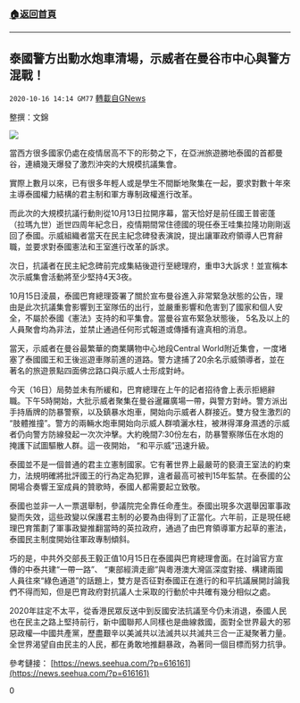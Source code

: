 ###  [:house:返回首頁](https://github.com/ourhimalayas/txt)
---

## 泰國警方出動水炮車清場，示威者在曼谷市中心與警方混戰！
`2020-10-16 14:14 GM77` [轉載自GNews](https://gnews.org/zh-hant/428514/)

整撰：文錦

![]()![](https://s3.amazonaws.com/gnews-media-offload/wp-content/uploads/2020/10/16141029/%E6%8D%95%E8%8E%B7.jpg)

當西方很多國家仍處在疫情居高不下的形勢之下，在亞洲旅遊勝地泰國的首都曼谷，連續幾天爆發了激烈沖突的大規模抗議集會。

實際上數月以來，已有很多年輕人或是學生不間斷地聚集在一起，要求對數十年來主導泰國權力結構的君主制和軍方專制政權進行改革。

而此次的大規模抗議行動則從10月13日拉開序幕，當天恰好是前任國王普密蓬（拉瑪九世）逝世四周年紀念日，疫情期間常住德國的現任泰王哇集拉隆功剛剛返回了泰國。示威組織者當天在民主紀念碑發表演說，提出讓軍政府領導人巴育辭職，並要求對泰國憲法和王室進行改革的訴求。

次日，抗議者在民主紀念碑前完成集結後遊行至總理府，重申3大訴求！並宣稱本次示威集會活動將至少堅持4天3夜。

10月15日淩晨，泰國巴育總理簽署了關於宣布曼谷進入非常緊急狀態的公告，理由是此次抗議集會影響到王室隊伍的出行，並嚴重影響和危害到了國家和個人安全，不屬於泰國《憲法》支持的和平集會。當曼谷宣布緊急狀態後， 5名及以上的人員聚會均為非法，並禁止通過任何形式報道或傳播有違真相的消息。

當天，示威者在曼谷最繁華的商業購物中心地段Central World附近集會，一度堵塞了泰國國王和王後巡遊車隊前進的道路。警方逮捕了20余名示威領導者，並在著名的旅遊景點四面佛岔路口與示威人士形成對峙。

今天（16日）局勢並未有所緩和，巴育總理在上午的記者招待會上表示拒絕辭職。下午5時開始，大批示威者聚集在曼谷暹羅廣場一帶，與警方對峙。警方派出手持盾牌的防暴警察，以及鎮暴水炮車，開始向示威者人群接近。雙方發生激烈的 “肢體推撞”。警方的兩輛水炮車開始向示威人群噴灑水柱，被淋得渾身濕透的示威者仍向警方防線發起一次次沖擊。大約晚間7:30份左右，防暴警察隊伍在水炮的掩護下試圖驅散人群。這一夜開始， “和平示威”迅速升級。

泰國並不是一個普通的君主立憲制國家。它有著世界上最嚴苛的褻瀆王室法的約束力，法規明確將批評國王的行為定為犯罪，違者最高可被判15年監禁。在泰國的公開場合奏響王室成員的贊歌時，泰國人都需要起立致敬。

泰國也並非一人一票選舉制，參議院完全靠任命產生。泰國出現多次選舉因軍事政變而失效，這些政變以保護君主制的必要為由得到了正當化。六年前，正是現任總理巴育策劃了軍事政變推翻當時的英拉政府，通過了由巴育領導軍方起草的憲法，泰國民主制度開始往軍政專制傾斜。

巧的是，中共外交部長王毅正值10月15日在泰國與巴育總理會面。在討論官方宣傳的中泰共建“一帶一路”、 “東部經濟走廊”與粵港澳大灣區深度對接、構建兩國人員往來“綠色通道”的話題上，雙方是否征對泰國正在進行的和平抗議展開討論我們不得而知，但是巴育政府對抗議人士采取的行動於中共確有幾分相似之處。

2020年註定不太平，從香港民眾反送中到反國安法抗議至今仍未消退，泰國人民也在民主之路上堅持前行，新中國聯邦人同樣也是曲線救國，面對全世界最大的邪惡政權—中國共產黨，歷盡艱辛以美滅共以法滅共以共滅共三合一正凝聚著力量。全世界渴望自由民主的人民，都在勇敢地推翻暴政，為著同一個目標而努力抗爭。

參考鏈接：
[https://news.seehua.com/?p=616161](https://news.seehua.com/?p=616161)

0
